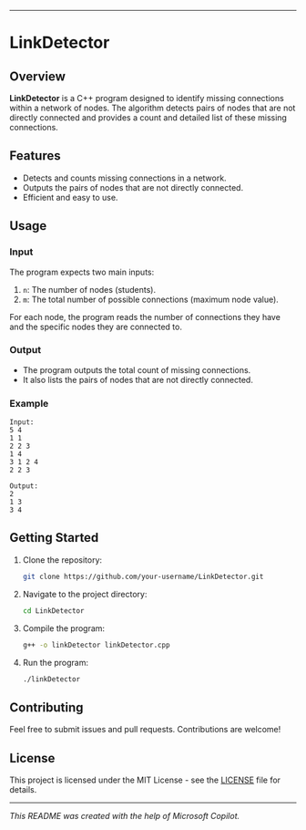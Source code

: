 
---

# LinkDetector

## Overview

**LinkDetector** is a C++ program designed to identify missing connections within a network of nodes. The algorithm detects pairs of nodes that are not directly connected and provides a count and detailed list of these missing connections.

## Features

- Detects and counts missing connections in a network.
- Outputs the pairs of nodes that are not directly connected.
- Efficient and easy to use.

## Usage

### Input

The program expects two main inputs:
1. `n`: The number of nodes (students).
2. `m`: The total number of possible connections (maximum node value).

For each node, the program reads the number of connections they have and the specific nodes they are connected to.

### Output

- The program outputs the total count of missing connections.
- It also lists the pairs of nodes that are not directly connected.

### Example

```
Input:
5 4
1 1
2 2 3
1 4
3 1 2 4
2 2 3

Output:
2
1 3
3 4
```




## Getting Started

1. Clone the repository:
    ```sh
    git clone https://github.com/your-username/LinkDetector.git
    ```
2. Navigate to the project directory:
    ```sh
    cd LinkDetector
    ```
3. Compile the program:
    ```sh
    g++ -o linkDetector linkDetector.cpp
    ```
4. Run the program:
    ```sh
    ./linkDetector
    ```

## Contributing

Feel free to submit issues and pull requests. Contributions are welcome!

## License

This project is licensed under the MIT License - see the [LICENSE](https://en.wikipedia.org/wiki/MIT_License) file for details.

---

*This README was created with the help of Microsoft Copilot.*
